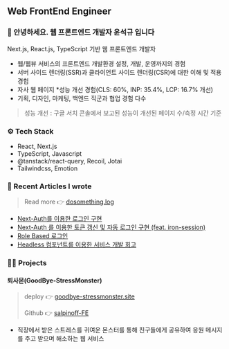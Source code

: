 ## Web FrontEnd Engineer 

### 👋 안녕하세요. 웹 프론트엔드 개발자 윤석규 입니다 

Next.js, React.js, TypeScript 기반 웹 프론트엔드 개발자

- 웹/웹뷰 서비스의 프론트엔드 개발환경 설정, 개발, 운영까지의 경험
- 서버 사이드 렌더링(SSR)과 클라이언트 사이드 렌더링(CSR)에 대한 이해 및 적용 경험
- 자사 웹 페이지 *성능 개선 경험(CLS: 60%, INP: 35.4%, LCP: 16.7% 개선)
- 기획, 디자인, 마케팅, 백엔드 직군과 협업 경험 다수

> 성능 개선 : 구글 서치 콘솔에서 보고된 성능이 개선된 페이지 수/측정 시간 기준

### ⚙️ Tech Stack 

- React, Next.js
- TypeScript, Javascript
- @tanstack/react-query, Recoil, Jotai
- Tailwindcss, Emotion

### 💾 Recent Articles I wrote 

> Read more 👉 [dosomething.log](https://velog.io/@dosomething/posts)
- [Next-Auth를 이용한 로그인 구현](https://velog.io/@dosomething/Next-auth-%EB%A5%BC-%EC%9D%B4%EC%9A%A9%ED%95%9C-%EB%A1%9C%EA%B7%B8%EC%9D%B8-%EA%B5%AC%ED%98%84)
- [Next-Auth 를 이용한 토큰 갱신 및 자동 로그인 구현 (feat. iron-session)](https://velog.io/@dosomething/Next-Auth-%EB%A5%BC-%EC%9D%B4%EC%9A%A9%ED%95%9C-%ED%86%A0%ED%81%B0-%EA%B0%B1%EC%8B%A0-%EB%B0%8F-%EC%9E%90%EB%8F%99-%EB%A1%9C%EA%B7%B8%EC%9D%B8-%EA%B5%AC%ED%98%84-feat.-iron-session)
- [Role Based 로그인](https://velog.io/@dosomething/Role-Based-%EB%A1%9C%EA%B7%B8%EC%9D%B8-feat.-NextAuth.js)
- [Headless 컴포넌트를 이용한 서비스 개발 회고](https://velog.io/@dosomething/FE-%EC%A3%BC%EB%8B%88%EC%96%B4%EC%9D%98-%EC%84%9C%EB%B9%84%EC%8A%A4-%EA%B0%9C%EB%B0%9C-%ED%9A%8C%EA%B3%A0)

### 🧑‍💻 Projects

#### 퇴사몬(GoodBye-StressMonster)
> deploy 👉 [goodbye-stressmonster.site](https://www.goodbye-stressmonster.site/signin)
>
> Github 👉 [salpinoff-FE](https://github.com/salpinoff/salpinoff_FE/tree/develop)
- 직장에서 받은 스트레스를 귀여운 몬스터를 통해 친구들에게 공유하여 응원 메시지를 주고 받으며 해소하는 웹 서비스

<!--
**dbstjrrb12/dbstjrrb12** is a ✨ _special_ ✨ repository because its `README.md` (this file) appears on your GitHub profile.

Here are some ideas to get you started:

- 🔭 I’m currently working on ...
- 🌱 I’m currently learning ...
- 👯 I’m looking to collaborate on ...
- 🤔 I’m looking for help with ...
- 💬 Ask me about ...
- 📫 How to reach me: ...
- 😄 Pronouns: ...
- ⚡ Fun fact: ...
-->
